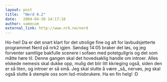 ```yaml
---
layout: post
title:  "Nerd 0.2"
date:   2004-04-30 14:17:16
author: vamecum
external_link: http://www.nrk.no/nerd
---
```

Ho-hei! Da er det snart klart for det utrolige fine og alt for
lavbudsjetterte programmet Nerd på nrk2 igjen. Søndag 14:05 braker det
løs, og jeg forventer samtlige bakfulle scenere i sofaen med
potetgullgris og det som måtte høre til. Denne gangen skal det
hovedsaklig handle om introer. Alles elskede nemesis skal dukke opp,
mulig det blir litt kkrieging også, siden den er så liten, og introer er
så små. Jeg skal slutte å være \_så\_ nervøs, jeg skal også slutte å
stemple oss som lsd-misbrukere. Ha en fin helg! :D

